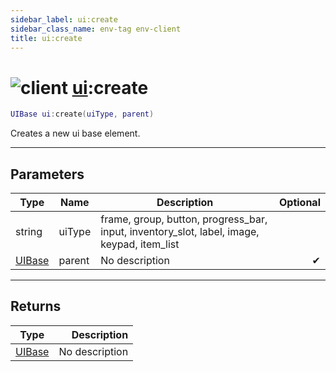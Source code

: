 ```yaml
---
sidebar_label: ui:create
sidebar_class_name: env-tag env-client
title: ui:create
---
```


# <img src='/img/wiki/client.png' alt='client' data-tag='env-tag' /> [ui](../ui/README.md):create

```lua
UIBase ui:create(uiType, parent)
```

Creates a new ui base element.<br/>

-----------------
## Parameters

| Type   | Name | Description | Optional |
| ------ | ---- | ----------- | -------: |
| string | uiType | frame, group, button, progress_bar, input, inventory_slot, label, image, keypad, item_list |   |
| [UIBase](../uibase/README.md) | parent | No description | ✔ |

-----------------
## Returns

| Type   | Description |
| ------ | ----------: |
| [UIBase](../uibase/README.md) | No description |
